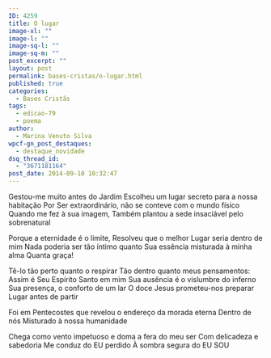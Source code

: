 ```yaml
---
ID: 4259
title: O lugar
image-xl: ""
image-l: ""
image-sq-l: ""
image-sq-m: ""
post_excerpt: ""
layout: post
permalink: bases-cristas/o-lugar.html
published: true
categories:
  - Bases Cristãs
tags:
  - edicao-79
  - poema
author:
  - Marina Venuto Silva
wpcf-gn_post_destaques:
  - destaque_novidade
dsq_thread_id:
  - "3671181164"
post_date: 2014-09-10 10:32:47
---
```

Gestou-me muito antes do Jardim
Escolheu um lugar secreto para a nossa habitação
Por Ser extraordinário, não se conteve com o mundo físico
Quando me fez à sua imagem,
Também plantou a sede insaciável pelo sobrenatural

Porque a eternidade é o limite,
Resolveu que o melhor Lugar seria dentro de mim
Nada poderia ser tão íntimo quanto Sua essência misturada à minha alma
Quanta graça!

Tê-lo tão perto quanto o respirar
Tão dentro quanto meus pensamentos:
Assim é Seu Espírito Santo em mim
Sua ausência é o vislumbre do inferno
Sua presença, o conforto de um lar
O doce Jesus prometeu-nos preparar Lugar antes de partir

Foi em Pentecostes que revelou o endereço da morada eterna
Dentro de nós
Misturado à nossa humanidade

Chega como vento impetuoso e doma a fera do meu ser
Com delicadeza e sabedoria
Me conduz do EU perdido
À sombra segura do EU SOU